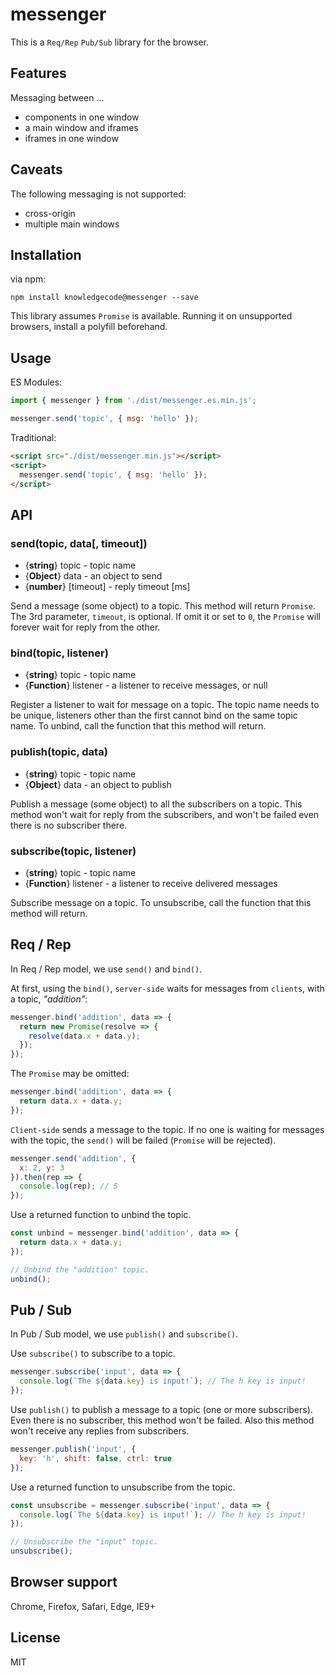# messenger

This is a `Req/Rep` `Pub/Sub` library for the browser.

## Features

Messaging between ...

- components in one window
- a main window and iframes
- iframes in one window

## Caveats

The following messaging is not supported:

- cross-origin
- multiple main windows

## Installation

via npm:

```shell
npm install knowledgecode@messenger --save
```

This library assumes `Promise` is available. Running it on unsupported browsers, install a polyfill beforehand.

## Usage

ES Modules:

```javascript
import { messenger } from './dist/messenger.es.min.js';

messenger.send('topic', { msg: 'hello' });
```

Traditional:

```html
<script src="./dist/messenger.min.js"></script>
<script>
  messenger.send('topic', { msg: 'hello' });
</script>
```

## API

### send(topic, data[, timeout])

- {**string**} topic - topic name
- {**Object**} data - an object to send
- {**number**} [timeout] - reply timeout [ms]

Send a message (some object) to a topic. This method will return `Promise`. The 3rd parameter, `timeout`, is optional. If omit it or set to `0`, the `Promise` will forever wait for reply from the other.

### bind(topic, listener)

- {**string**} topic - topic name
- {**Function**} listener - a listener to receive messages, or null

Register a listener to wait for message on a topic. The topic name needs to be unique, listeners other than the first cannot bind on the same topic name. To unbind, call the function that this method will return.

### publish(topic, data)

- {**string**} topic - topic name
- {**Object**} data - an object to publish

Publish a message (some object) to all the subscribers on a topic. This method won't wait for reply from the subscribers, and won't be failed even there is no subscriber there.

### subscribe(topic, listener)

- {**string**} topic - topic name
- {**Function**} listener - a listener to receive delivered messages

Subscribe message on a topic. To unsubscribe, call the function that this method will return.

## Req / Rep

In Req / Rep model, we use `send()` and `bind()`.

At first, using the `bind()`, `server-side` waits for messages from `clients`, with a topic, *"addition"*:

```javascript
messenger.bind('addition', data => {
  return new Promise(resolve => {
    resolve(data.x + data.y);
  });
});
```

The `Promise` may be omitted:

```javascript
messenger.bind('addition', data => {
  return data.x + data.y;
});
```

`Client-side` sends a message to the topic. If no one is waiting for messages with the topic, the `send()` will be failed (`Promise` will be rejected).

```javascript
messenger.send('addition', {
  x: 2, y: 3
}).then(rep => {
  console.log(rep); // 5
});
```

Use a returned function to unbind the topic.

```javascript
const unbind = messenger.bind('addition', data => {
  return data.x + data.y;
});

// Unbind the "addition" topic.
unbind();
```

## Pub / Sub

In Pub / Sub model, we use `publish()` and `subscribe()`.

Use `subscribe()` to subscribe to a topic.

```javascript
messenger.subscribe('input', data => {
  console.log(`The ${data.key} is input!`); // The h key is input!
});
```

Use `publish()` to publish a message to a topic (one or more subscribers). Even there is no subscriber, this method won't be failed. Also this method won't receive any replies from subscribers.

```javascript
messenger.publish('input', {
  key: 'h', shift: false, ctrl: true
});
```

Use a returned function to unsubscribe from the topic.

```javascript
const unsubscribe = messenger.subscribe('input', data => {
  console.log(`The ${data.key} is input!`); // The h key is input!
});

// Unsubscribe the "input" topic.
unsubscribe();
```

## Browser support

Chrome, Firefox, Safari, Edge, IE9+

## License

MIT

